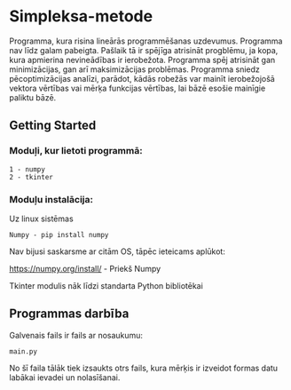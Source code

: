 # Simpleksa-metode
Programma, kura risina lineārās programmēšanas uzdevumus. Programma nav līdz galam pabeigta. Pašlaik tā ir spējīga atrisināt progblēmu, ja kopa, kura apmierina nevineādības ir ierobežota. Programma spēj atrisināt gan minimizācijas, gan arī maksimizācijas problēmas. Programma sniedz pēcoptimizācijas analīzi, parādot, kādās robežās var mainīt ierobežojošā vektora vērtības vai mērķa funkcijas vērtības, lai bāzē esošie mainīgie paliktu bāzē. 

## Getting Started

### Moduļi, kur lietoti programmā:
```
1 - numpy
2 - tkinter 
```
### Moduļu instalācija:

Uz linux sistēmas
```
Numpy - pip install numpy
```
Nav bijusi saskarsme ar citām OS, tāpēc ieteicams aplūkot:

 https://numpy.org/install/ - Priekš Numpy
 
 Tkinter modulis nāk līdzi standarta Python bibliotēkai
 
 
 ## Programmas darbība

Galvenais fails ir fails ar nosaukumu: 
```
main.py
```
No šī faila tālāk tiek izsaukts otrs fails, kura mērķis ir izveidot formas datu labākai ievadei un nolasīšanai.
